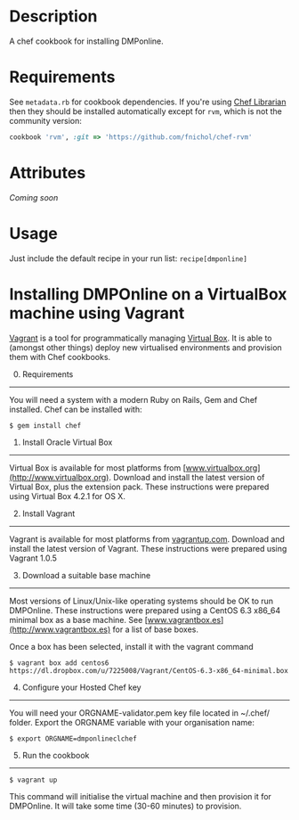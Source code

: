 Description
===========

A chef cookbook for installing DMPonline.

Requirements
============

See `metadata.rb` for cookbook dependencies. If you're using
[Chef Librarian][librarian] then they should be installed automatically except
for `rvm`, which is not the community version:

```ruby
cookbook 'rvm', :git => 'https://github.com/fnichol/chef-rvm'
```

Attributes
==========

*Coming soon*

Usage
=====

Just include the default recipe in your run list: `recipe[dmponline]`

[librarian]: https://github.com/applicationsonline/librarian


Installing DMPOnline on a VirtualBox machine using Vagrant
==========================================================

[Vagrant](http://vagrantup.com) is a tool for programmatically managing [Virtual Box](http://www.virtualbox.org). It is able to (amongst other things) deploy new virtualised environments and provision them with Chef cookbooks. 

0. Requirements
---------------
You will need a system with a modern Ruby on Rails, Gem and Chef installed. Chef can be installed with:

 ```$ gem install chef```

1. Install Oracle Virtual Box
-----------------------------
Virtual Box is available for most platforms from [www.virtualbox.org](http://www.virtualbox.org). Download and install the latest version of Virtual Box, plus the extension pack. These instructions were prepared using Virtual Box 4.2.1 for OS X.

2. Install Vagrant
------------------
Vagrant is available for most platforms from [vagrantup.com](http://vagrantup.com). Download and install the latest version of Vagrant. These instructions were prepared using Vagrant 1.0.5

3. Download a suitable base machine
-----------------------------------
 Most versions of Linux/Unix-like operating systems should be OK to run DMPOnline. These instructions were prepared using a CentOS 6.3 x86_64 minimal box as a base machine. See [www.vagrantbox.es](http://www.vagrantbox.es) for a list of base boxes.

 Once a box has been selected, install it with the vagrant command

 ```$ vagrant box add centos6 https://dl.dropbox.com/u/7225008/Vagrant/CentOS-6.3-x86_64-minimal.box```

4. Configure your Hosted Chef key
---------------------------------
You will need your ORGNAME-validator.pem key file located in ~/.chef/ folder.
Export the ORGNAME variable with your organisation name:

 ```$ export ORGNAME=dmponlineclchef```

5. Run the cookbook
-------------------
 ```$ vagrant up```

 This command will initialise the virtual machine and then provision it for DMPOnline. It will take some time (30-60 minutes) to provision.


